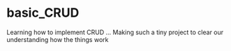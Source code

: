 # basic_CRUD
Learning how to implement CRUD ... Making such a tiny project to clear our understanding how the things work
